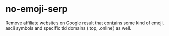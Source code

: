 # no-emoji-serp
 
Remove affiliate websites on Google result that contains some kind of emoji, ascii symbols and specific tld domains (.top, .online) as well.